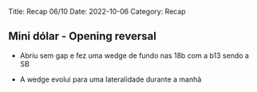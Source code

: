 Title: Recap 06/10
Date: 2022-10-06
Category: Recap

## Mini dólar - Opening reversal

* Abriu sem gap e fez uma wedge de fundo nas 18b com a b13 sendo a SB

*  A wedge evolui para uma lateralidade durante a manhã
